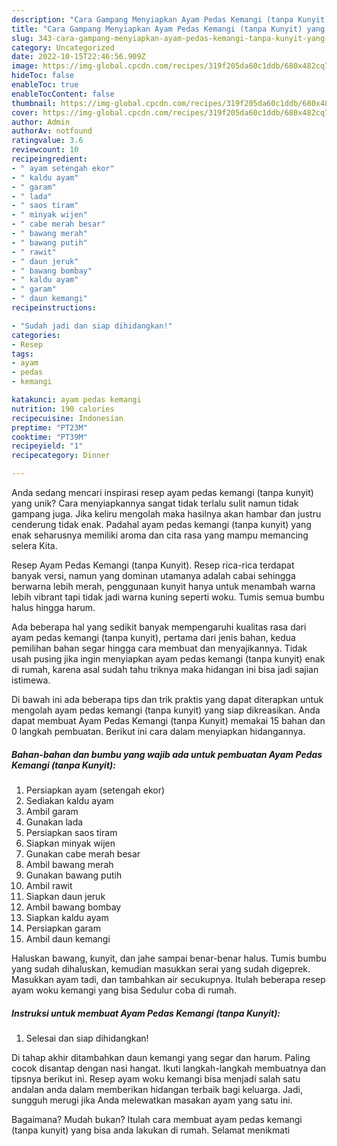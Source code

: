 ```yaml
---
description: "Cara Gampang Menyiapkan Ayam Pedas Kemangi (tanpa Kunyit) yang Lezat"
title: "Cara Gampang Menyiapkan Ayam Pedas Kemangi (tanpa Kunyit) yang Lezat"
slug: 343-cara-gampang-menyiapkan-ayam-pedas-kemangi-tanpa-kunyit-yang-lezat
category: Uncategorized
date: 2022-10-15T22:46:56.909Z
image: https://img-global.cpcdn.com/recipes/319f205da60c1ddb/680x482cq70/ayam-pedas-kemangi-tanpa-kunyit-foto-resep-utama.jpg
hideToc: false
enableToc: true
enableTocContent: false
thumbnail: https://img-global.cpcdn.com/recipes/319f205da60c1ddb/680x482cq70/ayam-pedas-kemangi-tanpa-kunyit-foto-resep-utama.jpg
cover: https://img-global.cpcdn.com/recipes/319f205da60c1ddb/680x482cq70/ayam-pedas-kemangi-tanpa-kunyit-foto-resep-utama.jpg
author: Admin
authorAv: notfound
ratingvalue: 3.6
reviewcount: 10
recipeingredient:
- " ayam setengah ekor"
- " kaldu ayam"
- " garam"
- " lada"
- " saos tiram"
- " minyak wijen"
- " cabe merah besar"
- " bawang merah"
- " bawang putih"
- " rawit"
- " daun jeruk"
- " bawang bombay"
- " kaldu ayam"
- " garam"
- " daun kemangi"
recipeinstructions:

- "Sudah jadi dan siap dihidangkan!"
categories:
- Resep
tags:
- ayam
- pedas
- kemangi

katakunci: ayam pedas kemangi 
nutrition: 190 calories
recipecuisine: Indonesian
preptime: "PT23M"
cooktime: "PT39M"
recipeyield: "1"
recipecategory: Dinner

---
```





Anda sedang mencari inspirasi resep ayam pedas kemangi (tanpa kunyit) yang unik? Cara menyiapkannya sangat tidak terlalu sulit namun tidak gampang juga. Jika keliru mengolah maka hasilnya akan hambar dan justru cenderung tidak enak. Padahal ayam pedas kemangi (tanpa kunyit) yang enak seharusnya memiliki aroma dan cita rasa yang mampu memancing selera Kita.





Resep Ayam Pedas Kemangi (tanpa Kunyit). Resep rica-rica terdapat banyak versi, namun yang dominan utamanya adalah cabai sehingga berwarna lebih merah, penggunaan kunyit hanya untuk menambah warna lebih vibrant tapi tidak jadi warna kuning seperti woku. Tumis semua bumbu halus hingga harum.

Ada beberapa hal yang sedikit banyak mempengaruhi kualitas rasa dari ayam pedas kemangi (tanpa kunyit), pertama dari jenis bahan, kedua pemilihan bahan segar hingga cara membuat dan menyajikannya. Tidak usah pusing jika ingin menyiapkan ayam pedas kemangi (tanpa kunyit) enak di rumah, karena asal sudah tahu triknya maka hidangan ini bisa jadi sajian istimewa.






Di bawah ini ada beberapa tips dan trik praktis yang dapat diterapkan untuk mengolah ayam pedas kemangi (tanpa kunyit) yang siap dikreasikan. Anda dapat membuat Ayam Pedas Kemangi (tanpa Kunyit) memakai 15 bahan dan 0 langkah pembuatan. Berikut ini cara dalam menyiapkan hidangannya.

<!--inarticleads1-->

##### Bahan-bahan dan bumbu yang wajib ada untuk pembuatan Ayam Pedas Kemangi (tanpa Kunyit):

1. Persiapkan  ayam (setengah ekor)
1. Sediakan  kaldu ayam
1. Ambil  garam
1. Gunakan  lada
1. Persiapkan  saos tiram
1. Siapkan  minyak wijen
1. Gunakan  cabe merah besar
1. Ambil  bawang merah
1. Gunakan  bawang putih
1. Ambil  rawit
1. Siapkan  daun jeruk
1. Ambil  bawang bombay
1. Siapkan  kaldu ayam
1. Persiapkan  garam
1. Ambil  daun kemangi


Haluskan bawang, kunyit, dan jahe sampai benar-benar halus. Tumis bumbu yang sudah dihaluskan, kemudian masukkan serai yang sudah digeprek. Masukkan ayam tadi, dan tambahkan air secukupnya. Itulah beberapa resep ayam woku kemangi yang bisa Sedulur coba di rumah. 

<!--inarticleads2-->

##### Instruksi untuk membuat Ayam Pedas Kemangi (tanpa Kunyit):


1. Selesai dan siap dihidangkan!

Di tahap akhir ditambahkan daun kemangi yang segar dan harum. Paling cocok disantap dengan nasi hangat. Ikuti langkah-langkah membuatnya dan tipsnya berikut ini. Resep ayam woku kemangi bisa menjadi salah satu andalan anda dalam memberikan hidangan terbaik bagi keluarga. Jadi, sungguh merugi jika Anda melewatkan masakan ayam yang satu ini. 

Bagaimana? Mudah bukan? Itulah cara membuat ayam pedas kemangi (tanpa kunyit) yang bisa anda lakukan di rumah. Selamat menikmati
